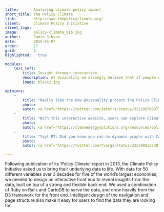 ```yaml
---
title:       Analysing climate policy impact
short_title: The Policy Climate
link:        http://www.thepolicyclimate.org/
client:      Climate Policy Initiative
client_logo: 
image:       policy-climate_01b.jpg
author:      Jamie Gibson
date:        2015-05-07
order:       17
grid:        1
highlighted:   true

modules:
    text_left:
        title: Insight through interaction
        description: At Vizzuality we strongly believe that if people are entertained and surprised by a visualisation they can more easily engage with the data and gain new understanding of a topic. The vertical bar on every page combines the enjoyment reward of interaction with the analytical power needed to find insight. 
        image: block2.jpg

opinions:
    -
        title: "Really like the new @vizzuality project The Policy Climate Interactive"
        photo: 
        autor: <a href="https://twitter.com/jatorre/status/332286706877345792">Javier de la Torre</a>
    -
        title: "With this interactive website, users can explore climate-related policies and their development over time."
        photo:
        autor: <a href="https://cleanenergysolutions.org/resources/policy-climate-interactive-website">Clean Energy Solutions Center</a>
    -
        title: "Yay! RT: Did you know you can do dynamic graphs with CartoDB? The Policy Climate Interactive project"
        photo:
        autor: <a href="https://twitter.com/tvargs/status/332598812738723842">Tim Varga</a>

---
```

Following publication of its ‘Policy Climate’ report in 2013, the Climate Policy Initiative asked us to bring their underlying data to life. With data for 50 different variables over 3 decades for five of the world’s largest economies, we needed to design an interactive front end to reveal insights from the data, built on top of a strong and flexible back end. We used a combination of Ruby on Rails and CartoDB to serve the data, and drew heavily from the D3 framework for the front end. Intelligent design of the navigation and page structure also make it easy for users to find the data they are looking for. 
